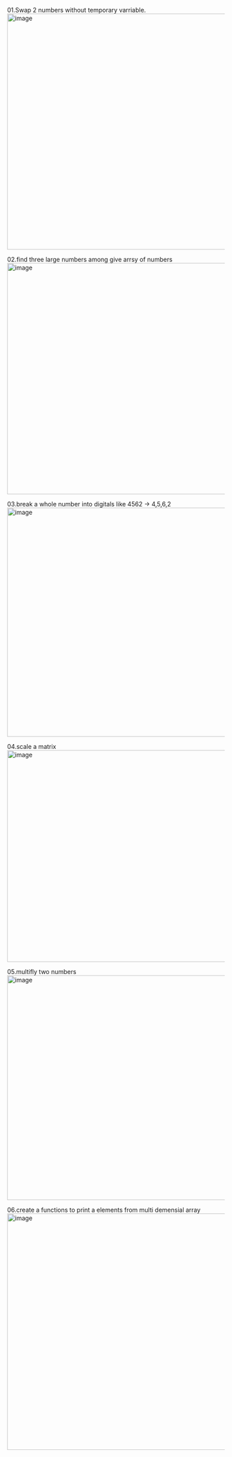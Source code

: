 01.Swap 2 numbers without temporary varriable.
<img width="742" height="545" alt="image" src="https://github.com/user-attachments/assets/52cf4363-1932-4a00-87bd-bc0f927cc095" />

02.find three large numbers among give arrsy of numbers 
<img width="898" height="534" alt="image" src="https://github.com/user-attachments/assets/a29d04f4-a072-4a29-a191-ba25fe1a4bcd" />

03.break a whole number into digitals like 4562 -> 4,5,6,2
<img width="617" height="529" alt="image" src="https://github.com/user-attachments/assets/bfe54e09-edb8-4460-bf3a-f2458a28c714" />

04.scale a matrix
<img width="763" height="489" alt="image" src="https://github.com/user-attachments/assets/84351e45-b9fe-43f6-a462-20550e8a09ec" />

05.multifly two numbers 
<img width="678" height="519" alt="image" src="https://github.com/user-attachments/assets/9e8e4dcd-9178-4089-b0a2-ec6dd13b46af" />

06.create a functions to print a elements from multi demensial array
<img width="898" height="546" alt="image" src="https://github.com/user-attachments/assets/8d762ee3-df5d-4ecf-a977-ddeb1d36cd9b" />

